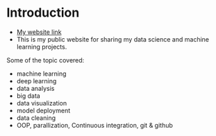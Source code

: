 # Introduction
- [My website link](https://bhishanpoudel123.github.io/)
- This is my public website for sharing my data science and machine learning projects.

Some of the topic covered:
- machine learning
- deep learning
- data analysis
- big data
- data visualization
- model deployment
- data cleaning
- OOP, parallization, Continuous integration, git & github
